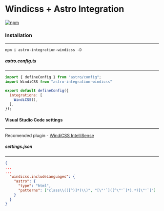 # Windicss + Astro Integration
[![npm](https://img.shields.io/github/package-json/v/dv-dn/astro-integration-windicss?color=green&label=npm&style=for-the-badge)](https://www.npmjs.com/package/astro-integration-windicss) 

### Installation
---
```
npm i astro-integration-windicss -D
```

##### astro.config.ts
---
```js
import { defineConfig } from "astro/config";
import WindiCSS from "astro-integration-windicss"

export default defineConfig({
  integrations: [
    WindiCSS(),
  ],
});
```


#### Visual Studio Code settings
---
Recomended plugin - [WindiCSS IntelliSense](https://marketplace.visualstudio.com/items?itemName=voorjaar.windicss-intellisense)

##### settings.json
---
```json
{
...
...
  "windicss.includeLanguages": {
    "astro": {
      "type": "html",
      "patterns": ["class\\(([^)]*)\\)", "[\"'`]([^\"'`]*).*?[\"'`]"]
    }
  }
}

```
